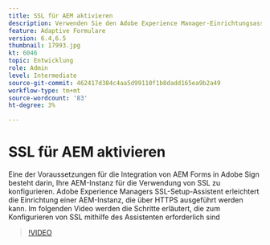 ```yaml
---
title: SSL für AEM aktivieren
description: Verwenden Sie den Adobe Experience Manager-Einrichtungsassistenten, um eine AEM Instanz einzurichten, die über HTTPS ausgeführt wird.
feature: Adaptive Formulare
version: 6.4,6.5
thumbnail: 17993.jpg
kt: 6046
topic: Entwicklung
role: Admin
level: Intermediate
source-git-commit: 462417d384c4aa5d99110f1b8dadd165ea9b2a49
workflow-type: tm+mt
source-wordcount: '83'
ht-degree: 3%

---
```



# SSL für AEM aktivieren

Eine der Voraussetzungen für die Integration von AEM Forms in Adobe Sign besteht darin, Ihre AEM-Instanz für die Verwendung von SSL zu konfigurieren. Adobe Experience Managers SSL-Setup-Assistent erleichtert die Einrichtung einer AEM-Instanz, die über HTTPS ausgeführt werden kann.
Im folgenden Video werden die Schritte erläutert, die zum Konfigurieren von SSL mithilfe des Assistenten erforderlich sind

>[!VIDEO](https://video.tv.adobe.com/v/17993/?quality=9&learn=on)